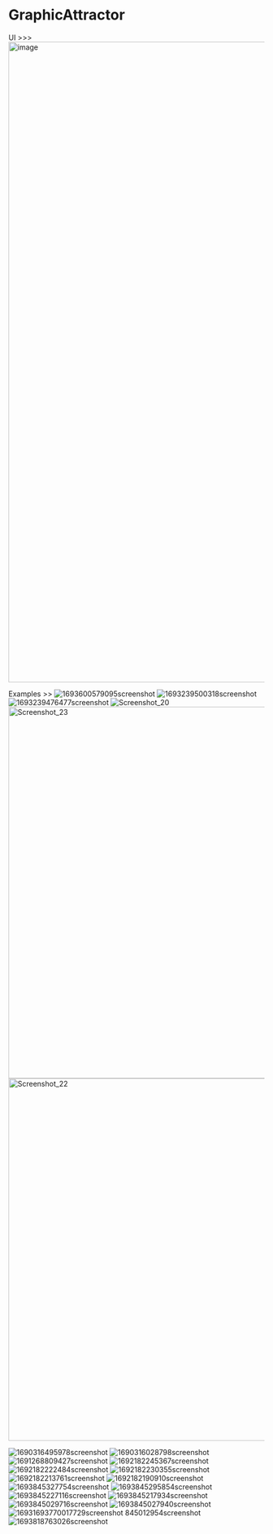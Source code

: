 
# GraphicAttractor
UI >>>
<img width="1260" alt="image" src="https://github.com/ResQkiT/GraphicAttractor/assets/130827892/390de515-0836-47d1-968c-774fc0dd647d">

Examples >>
![1693600579095screenshot](https://github.com/ResQkiT/GraphicAttractor/assets/130827892/b0809367-1e8c-4f20-ab8a-47fe4538493c)
![1693239500318screenshot](https://github.com/ResQkiT/GraphicAttractor/assets/130827892/c91b47ed-ae8a-4b27-a5d6-1b3da69a574b)
![1693239476477screenshot](https://github.com/ResQkiT/GraphicAttractor/assets/130827892/b452321a-17a7-4e05-b67b-b61d0cc58539)
<img wigth="695" alt="Screenshot_20" src="https://github.com/ResQkiT/GraphicAttractor/assets/66569779/560b45bd-15ba-41bc-afb8-7acd0ac4f1fb">
<img width="731" alt="Screenshot_23" src="https://github.com/ResQkiT/GraphicAttractor/assets/66569779/3f96e2c5-2a4f-4726-a464-82b9ef4699e7">
<img width="713" alt="Screenshot_22" src="https://github.com/ResQkiT/GraphicAttractor/assets/66569779/73fcf613-0e13-4f79-afd6-cc686f5c5687">

![1690316495978screenshot](https://github.com/ResQkiT/GraphicAttractor/assets/130827892/40703756-c4fa-4e8c-ab27-d0be07bf9b5a)
![1690316028798screenshot](https://github.com/ResQkiT/GraphicAttractor/assets/130827892/eaee85d6-d2c6-495d-958e-686ecdab5118)
![1691268809427screenshot](https://github.com/ResQkiT/GraphicAttractor/assets/130827892/581d31f5-cece-484d-a1d2-c3725ea060ac)
![1692182245367screenshot](https://github.com/ResQkiT/GraphicAttractor/assets/130827892/32fe95bc-3b4e-44e6-a7e4-3c08b5f9481f)
![1692182222484screenshot](https://github.com/ResQkiT/GraphicAttractor/assets/130827892/dd9ccad3-4357-4a5e-aa57-8fab94b1aa30)
![1692182230355screenshot](https://github.com/ResQkiT/GraphicAttractor/assets/130827892/7c8df869-b247-4cdd-9217-17e8bca94e11)
![1692182213761screenshot](https://github.com/ResQkiT/GraphicAttractor/assets/130827892/aa21509a-20f6-40f0-a7d5-a1e6539d8e2f)
![1692182190910screenshot](https://github.com/ResQkiT/GraphicAttractor/assets/130827892/7c08fd2a-da3c-44e6-819c-4e8f8bb44f98)
![1693845327754screenshot](https://github.com/ResQkiT/GraphicAttractor/assets/130827892/9e7a4547-97a8-411c-8a3a-749f36552e53)
![1693845295854screenshot](https://github.com/ResQkiT/GraphicAttractor/assets/130827892/61e7f497-7729-4428-901a-47fff38b21e4)
![1693845227116screenshot](https://github.com/ResQkiT/GraphicAttractor/assets/130827892/ffa97cd6-3052-4488-ad8c-6dbcaaca0bb6)
![1693845217934screenshot](https://github.com/ResQkiT/GraphicAttractor/assets/130827892/16d443f8-6e86-42ae-95a5-98c9724a66e3)
![1693845029716screenshot](https://github.com/ResQkiT/GraphicAttractor/assets/130827892/1f8d5a55-e141-49ed-b7b8-302baf302265)
![1693845027940screenshot](https://github.com/ResQkiT/GraphicAttractor/assets/130827892/33eedd0c-5ceb-473b-b89d-93ff986d4854)
![1693![1693770017729screenshot](https://github.com/ResQkiT/GraphicAttractor/assets/130827892/18c67a4a-bc24-40d0-97bc-8825d3029f5d)
845012954screenshot](https://github.com/ResQkiT/GraphicAttractor/assets/130827892/88b643ab-90fd-430f-87ab-aa5a9a5e15b6)
![1693818763026screenshot](https://github.com/ResQkiT/GraphicAttractor/assets/130827892/179e82af-2338-43bf-a1f0-df81903d49cf)
